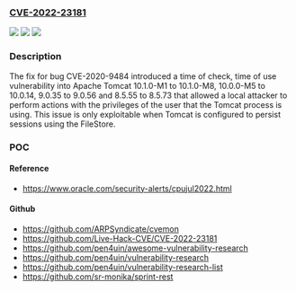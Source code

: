 ### [CVE-2022-23181](https://cve.mitre.org/cgi-bin/cvename.cgi?name=CVE-2022-23181)
![](https://img.shields.io/static/v1?label=Product&message=Apache%20Tomcat&color=blue)
![](https://img.shields.io/static/v1?label=Version&message=Apache%20Tomcat%2010.1%3D%2010.1.0-M1%20to%2010.1.0-M8%20&color=brighgreen)
![](https://img.shields.io/static/v1?label=Vulnerability&message=CWE-367%20Time-of-check%20Time-of-use%20(TOCTOU)%20Race%20Condition&color=brighgreen)

### Description

The fix for bug CVE-2020-9484 introduced a time of check, time of use vulnerability into Apache Tomcat 10.1.0-M1 to 10.1.0-M8, 10.0.0-M5 to 10.0.14, 9.0.35 to 9.0.56 and 8.5.55 to 8.5.73 that allowed a local attacker to perform actions with the privileges of the user that the Tomcat process is using. This issue is only exploitable when Tomcat is configured to persist sessions using the FileStore.

### POC

#### Reference
- https://www.oracle.com/security-alerts/cpujul2022.html

#### Github
- https://github.com/ARPSyndicate/cvemon
- https://github.com/Live-Hack-CVE/CVE-2022-23181
- https://github.com/pen4uin/awesome-vulnerability-research
- https://github.com/pen4uin/vulnerability-research
- https://github.com/pen4uin/vulnerability-research-list
- https://github.com/sr-monika/sprint-rest

